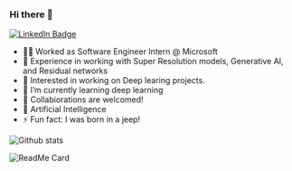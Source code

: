 ### Hi there 👋

<div id="badges">
  <a href="https://www.linkedin.com/in/siddharthsaraswat1">
    <img src="https://img.shields.io/badge/LinkedIn-blue?style=for-the-badge&logo=linkedin&logoColor=white" alt="LinkedIn Badge"/>
  </a>
</div>

- 🧑‍💻 Worked as Software Engineer Intern @ Microsoft 
- 📸 Experience in working with Super Resolution models, Generative AI, and Residual networks
- 🔭 Interested in working on Deep learing projects. 
- 🌱 I’m currently learning deep learning 
- 👯 Collabiorations are welcomed! 
- 💬 Artificial Intelligence
- ⚡ Fun fact: I was born in a jeep!




![Github stats](https://github-readme-stats.vercel.app/api?username=siddharth1012)

![ReadMe Card](https://github-readme-stats.vercel.app/api/pin/?username=siddharth1012&repo=FaceApp)

